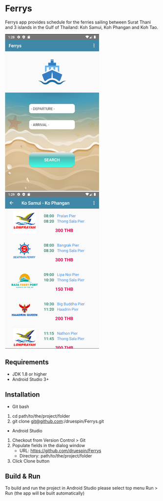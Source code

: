# Ferrys

Ferrys app provides schedule for the ferries sailing between Surat Thani and 3 islands in the Gulf of Thailand: 
Koh Samui, Koh Phangan and Koh Tao.

![screen-1](https://github.com/druespin/Ferrys/blob/master/app/src/main/res/drawable/screen-1.png)
![screen-2](https://github.com/druespin/Ferrys/blob/master/app/src/main/res/drawable/screen-2.png)

## Requirements

- JDK 1.8 or higher
- Android Studio 3+

## Installation

- Git bash
 1. cd path/to/the/project/folder
 2. git clone git@github.com:/druespin/Ferrys.git
 
 - Android Studio
  1. Checkout from Version Control > Git
  2. Populate fields in the dialog window
       * URL: https://github.com/druespin/Ferrys
       * Directory: path/to/the/project/folder
  3. Click Clone button
  
  ## Build & Run
  
  To build and run the project in Android Studio please select top menu Run > Run (the app will be built automatically)
